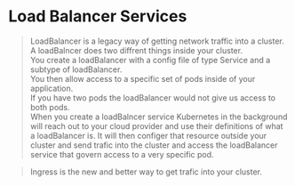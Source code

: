 # Load Balancer Services
> LoadBalancer is a legacy way of getting network traffic into a cluster.  
A loadBalncer does two diffrent things inside your cluster.  
You create a loadBalancer with a config file of type Service and a subtype of loadBalancer.  
You then allow access to a specific set of pods inside of your application.  
If you have two pods the loadBalancer would not give us access to both pods.  
When you create a loadBalncer service Kubernetes in the background will reach out to your cloud provider and use their definitions of what a loadBalancer is. It will then configer that resource outside your cluster and send trafic into the cluster and access the loadBalancer service that govern access to a very specific pod.   

> Ingress is the new and better way to get trafic into your cluster.  
